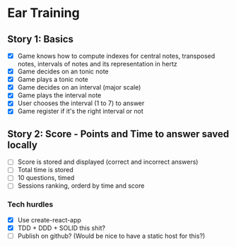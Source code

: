 # Ear Training

## Story 1: Basics

- [x] Game knows how to compute indexes for central notes, transposed notes, intervals of notes and its representation in hertz
- [x] Game decides on an tonic note
- [x] Game plays a tonic note
- [x] Game decides on an interval (major scale)
- [x] Game plays the interval note
- [x] User chooses the interval (1 to 7) to answer
- [x] Game register if it's the right interval or not

## Story 2: Score - Points and Time to answer saved locally

- [ ] Score is stored and displayed (correct and incorrect answers) 
- [ ] Total time is stored
- [ ] 10 questions, timed
- [ ] Sessions ranking, orderd by time and score

### Tech hurdles

- [x] Use create-react-app
- [x] TDD + DDD + SOLID this shit?
- [ ] Publish on github? (Would be nice to have a static host for this?)
